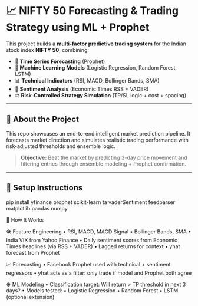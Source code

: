 # 📈 NIFTY 50 Forecasting & Trading Strategy using ML + Prophet

This project builds a **multi-factor predictive trading system** for the Indian stock index **NIFTY 50**, combining:

- 🔮 **Time Series Forecasting** (Prophet)
- 🤖 **Machine Learning Models** (Logistic Regression, Random Forest, LSTM)
- 📊 **Technical Indicators** (RSI, MACD, Bollinger Bands, SMA)
- 🧠 **Sentiment Analysis** (Economic Times RSS + VADER)
- ⚖️ **Risk-Controlled Strategy Simulation** (TP/SL logic + cost + spacing)

---

## 🧠 About the Project

This repo showcases an end-to-end intelligent market prediction pipeline. It forecasts market direction and simulates realistic trading performance with risk-adjusted thresholds and ensemble logic.

> **Objective:** Beat the market by predicting 3-day price movement and filtering entries through ensemble modeling + Prophet confirmation.

---

## 🔧 Setup Instructions

pip install yfinance prophet scikit-learn ta vaderSentiment feedparser matplotlib pandas numpy


🧪 How It Works

🛠 Feature Engineering
	•	RSI, MACD, MACD Signal
	•	Bollinger Bands, SMA
	•	India VIX from Yahoo Finance
	•	Daily sentiment scores from Economic Times headlines (via RSS + VADER)
	•	Lagged returns for context
	•	yhat forecast from Prophet

📈 Forecasting
	•	Facebook Prophet used with technical + sentiment regressors
	•	yhat acts as a filter: only trade if model and Prophet both agree

⚙️ ML Modeling
	•	Classification target: Will return > TP threshold in next 3 days?
	•	Models tested:
	•	Logistic Regression
	•	Random Forest
	•	LSTM (optional extension)
